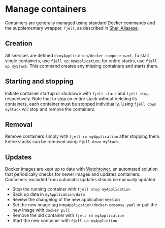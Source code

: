 # Manage containers
Containers are generally managed using standard Docker commands and the supplementary wrapper, `fjell`, as described in [Shell Aliasese](/host/shell-aliases#docker-wrapper).

## Creation
All services are defined in `myApplication/docker-compose.yaml`. To start single containers, use `fjell up myApplication`; for entire stacks, use `fjell up myStack`. This command creates any missing containers and starts them.

## Starting and stopping
Initiate container startup or shutdown with `fjell start` and `fjell stop`, respectively. Note that to stop an entire stack without deleting its containers, each container must be stopped individually. Using `fjell down myStack` will stop and remove the containers.

## Removal
Remove containers simply with `fjell rm myApplication` after stopping them. Entire stacks can be removed using `fjell down myStack`.

## Updates
Docker images are kept up to date with [Watchtower](/stacks/other#watchtower), an automated solution that periodically checks for newer images and updates containers. Containers excluded from automatic updates should be manually updated:

- Stop the running container with `fjell stop myApplication`
- Back up data in `myApplication/data`
- Review the changelog of the new application version
- Set the new image tag in`myApplication/docker-compose.yaml` or pull the new image with `docker pull`
- Remove the old container with `fjell rm myApplication`
- Start the new container with `fjell up myAppliction`
